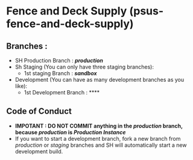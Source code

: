 # Fence and Deck Supply (psus-fence-and-deck-supply)

## Branches :

- SH Production Branch : **_production_**
- Sh Staging (You can only have three staging branches):
  - 1st staging Branch : **_sandbox_**
- Development (You can have as many development branches as you like):
  - 1st Development Branch : \*\*\*\*

## Code of Conduct

- **IMPOTANT : DO NOT COMMIT anything in the _production_ branch, because _production_ is _Production Instance_**
- If you want to start a development branch, fork a new branch from _production_ or _staging_ branches and SH will automatically start a new development build.

